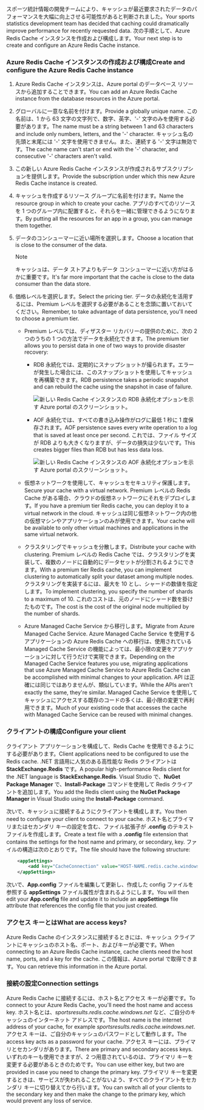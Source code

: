 <span data-ttu-id="932f8-101">スポーツ統計情報の開発チームにより、キャッシュが最近要求されたデータのパフォーマンスを大幅に向上させる可能性があると判断されました。</span><span class="sxs-lookup"><span data-stu-id="932f8-101">Your sports statistics development team has decided that caching could dramatically improve performance for recently requested data.</span></span> <span data-ttu-id="932f8-102">次の手順として、Azure Redis Cache インスタンスを作成および構成します。</span><span class="sxs-lookup"><span data-stu-id="932f8-102">Your next step is to create and configure an Azure Redis Cache instance.</span></span>

### <a name="create-and-configure-the-azure-redis-cache-instance"></a><span data-ttu-id="932f8-103">Azure Redis Cache インスタンスの作成および構成</span><span class="sxs-lookup"><span data-stu-id="932f8-103">Create and configure the Azure Redis Cache instance</span></span>

1. <span data-ttu-id="932f8-104">Azure Redis Cache インスタンスは、Azure portal のデータベース リソースから追加することできます。</span><span class="sxs-lookup"><span data-stu-id="932f8-104">You can add an Azure Redis Cache instance from the database resources in the Azure portal.</span></span>

1. <span data-ttu-id="932f8-105">グローバルに一意な名前を付けます。</span><span class="sxs-lookup"><span data-stu-id="932f8-105">Provide a globally unique name.</span></span> <span data-ttu-id="932f8-106">この名前は、1 から 63 文字の文字列で、数字、英字、'-' 文字のみを使用する必要があります。</span><span class="sxs-lookup"><span data-stu-id="932f8-106">The name must be a string between 1 and 63 characters and include only numbers, letters, and the '-' character.</span></span> <span data-ttu-id="932f8-107">キャッシュ名の先頭と末尾には '-' 文字を使用できません。また、連続する '-' 文字は無効です。</span><span class="sxs-lookup"><span data-stu-id="932f8-107">The cache name can't start or end with the '-' character, and consecutive '-' characters aren't valid.</span></span>

1. <span data-ttu-id="932f8-108">この新しい Azure Redis Cache インスタンスが作成されるサブスクリプションを提供します。</span><span class="sxs-lookup"><span data-stu-id="932f8-108">Provide the subscription under which this new Azure Redis Cache instance is created.</span></span>

1. <span data-ttu-id="932f8-109">キャッシュを作成するリソース グループに名前を付けます。</span><span class="sxs-lookup"><span data-stu-id="932f8-109">Name the resource group in which to create your cache.</span></span> <span data-ttu-id="932f8-110">アプリのすべてのリソースを 1 つのグループ内に配置すると、それらを一緒に管理できるようになります。</span><span class="sxs-lookup"><span data-stu-id="932f8-110">By putting all the resources for an app in a group, you can manage them together.</span></span>

1. <span data-ttu-id="932f8-111">データのコンシューマーに近い場所を選択します。</span><span class="sxs-lookup"><span data-stu-id="932f8-111">Choose a location that is close to the consumer of the data.</span></span>

    > [!NOTE]
    > <span data-ttu-id="932f8-112">キャッシュは、データ ストアよりもデータ コンシューマーに近い方がはるかに重要です。</span><span class="sxs-lookup"><span data-stu-id="932f8-112">It's far more important that the cache is close to the data consumer than the data store.</span></span>

1. <span data-ttu-id="932f8-113">価格レベルを選択します。</span><span class="sxs-lookup"><span data-stu-id="932f8-113">Select the pricing tier.</span></span> <span data-ttu-id="932f8-114">データの永続化を活用するには、Premium レベルを選択する必要があることを念頭に置いておいてください。</span><span class="sxs-lookup"><span data-stu-id="932f8-114">Remember, to take advantage of data persistence, you'll need to choose a premium tier.</span></span>

    - <span data-ttu-id="932f8-115">Premium レベルでは、ディザスター リカバリーの提供のために、次の 2 つのうちの 1 つの方法でデータを永続化できます。</span><span class="sxs-lookup"><span data-stu-id="932f8-115">The premium tier allows you to persist data in one of two ways to provide disaster recovery:</span></span>

        - <span data-ttu-id="932f8-116">RDB 永続化では、定期的にスナップショットが撮られます。エラーが発生した場合には、このスナップショットを使用してキャッシュを再構築できます。</span><span class="sxs-lookup"><span data-stu-id="932f8-116">RDB persistence takes a periodic snapshot and can rebuild the cache using the snapshot in case of failure.</span></span>

            ![新しい Redis Cache インスタンスの RDB 永続化オプションを示す Azure portal のスクリーンショット。](../media/3-redis-persistence-1.png)

        - <span data-ttu-id="932f8-118">AOF 永続化では、すべての書き込み操作がログに最低 1 秒に 1 度保存されます。</span><span class="sxs-lookup"><span data-stu-id="932f8-118">AOF persistence saves every write operation to a log that is saved at least once per second.</span></span> <span data-ttu-id="932f8-119">これでは、ファイル サイズが RDB よりも大きくなりますが、データの損失は少ないです。</span><span class="sxs-lookup"><span data-stu-id="932f8-119">This creates bigger files than RDB but has less data loss.</span></span>

            ![新しい Redis Cache インスタンスの AOF 永続化オプションを示す Azure portal のスクリーンショット。](../media/3-redis-persistence-2.png)

    - <span data-ttu-id="932f8-121">仮想ネットワークを使用して、キャッシュをセキュリティ保護します。</span><span class="sxs-lookup"><span data-stu-id="932f8-121">Secure your cache with a virtual network.</span></span>
      <span data-ttu-id="932f8-122">Premium レベルの Redis Cache がある場合、クラウドの仮想ネットワークにそれをデプロイします。</span><span class="sxs-lookup"><span data-stu-id="932f8-122">If you have a premium tier Redis cache, you can deploy it to a virtual network in the cloud.</span></span> <span data-ttu-id="932f8-123">キャッシュは同じ仮想ネットワーク内の他の仮想マシンやアプリケーションのみが使用できます。</span><span class="sxs-lookup"><span data-stu-id="932f8-123">Your cache will be available to only other virtual machines and applications in the same virtual network.</span></span>

    - <span data-ttu-id="932f8-124">クラスタリングでキャッシュを分散します。</span><span class="sxs-lookup"><span data-stu-id="932f8-124">Distribute your cache with clustering.</span></span>
      <span data-ttu-id="932f8-125">Premium レベルの Redis Cache では、クラスタリングを実装して、複数のノードに自動的にデータセットが分割されるようにできます。</span><span class="sxs-lookup"><span data-stu-id="932f8-125">With a premium tier Redis cache, you can implement clustering to automatically split your dataset among multiple nodes.</span></span> <span data-ttu-id="932f8-126">クラスタリングを実装するには、最大を 10 とし、シャードの数値を指定します。</span><span class="sxs-lookup"><span data-stu-id="932f8-126">To implement clustering, you specify the number of shards to a maximum of 10.</span></span> <span data-ttu-id="932f8-127">これのコストは、元のノードにシャード数を掛けたものです。</span><span class="sxs-lookup"><span data-stu-id="932f8-127">The cost is the cost of the original node multiplied by the number of shards.</span></span>

    - <span data-ttu-id="932f8-128">Azure Managed Cache Service から移行します。</span><span class="sxs-lookup"><span data-stu-id="932f8-128">Migrate from Azure Managed Cache Service.</span></span>
      <span data-ttu-id="932f8-129">Azure Managed Cache Service を使用するアプリケーションの Azure Redis Cache への移行は、使用されている Managed Cache Service の機能によっては、最小限の変更をアプリケーションに対して行うだけで実現できます。</span><span class="sxs-lookup"><span data-stu-id="932f8-129">Depending on the Managed Cache Service features you use, migrating applications that use Azure Managed Cache Service to Azure Redis Cache can be accomplished with minimal changes to your application.</span></span> <span data-ttu-id="932f8-130">API は正確には同じではありませんが、類似しています。</span><span class="sxs-lookup"><span data-stu-id="932f8-130">While the APIs aren't exactly the same, they're similar.</span></span> <span data-ttu-id="932f8-131">Managed Cache Service を使用してキャッシュにアクセスする既存のコードの多くは、最小限の変更で再利用できます。</span><span class="sxs-lookup"><span data-stu-id="932f8-131">Much of your existing code that accesses the cache with Managed Cache Service can be reused with minimal changes.</span></span>

### <a name="configure-your-client"></a><span data-ttu-id="932f8-132">クライアントの構成</span><span class="sxs-lookup"><span data-stu-id="932f8-132">Configure your client</span></span>

<span data-ttu-id="932f8-133">クライアント アプリケーションを構成して、Redis Cache を使用できるようにする必要があります。</span><span class="sxs-lookup"><span data-stu-id="932f8-133">Client applications need to be configured to use the Redis cache.</span></span> <span data-ttu-id="932f8-134">.NET 言語用に人気のある高性能な Redis クライアントは **StackExchange.Redis** です。</span><span class="sxs-lookup"><span data-stu-id="932f8-134">A popular high-performance Redis client for the .NET language is **StackExchange.Redis**.</span></span> <span data-ttu-id="932f8-135">Visual Studio で、**NuGet Package Manager** で、**Install-Package** コマンドを使用して Redis クライアントを追加します。</span><span class="sxs-lookup"><span data-stu-id="932f8-135">You add the Redis client using the **NuGet Package Manager** in Visual Studio using the **Install-Package** command.</span></span>

<span data-ttu-id="932f8-136">次いで、キャッシュに接続するようにクライアントを構成します。</span><span class="sxs-lookup"><span data-stu-id="932f8-136">You then need to configure your client to connect to your cache.</span></span> <span data-ttu-id="932f8-137">ホスト名とプライマリまたはセカンダリ キーの設定を含む、ファイル拡張子が **.config** のテキスト ファイルを作成します。</span><span class="sxs-lookup"><span data-stu-id="932f8-137">Create a text file with a **.config** file extension that contains the settings for the host name and primary, or secondary, key.</span></span> <span data-ttu-id="932f8-138">ファイルの構造は次のとおりです。</span><span class="sxs-lookup"><span data-stu-id="932f8-138">The file should have the following structure:</span></span>

```XML
    <appSettings>
        <add key="CacheConnection" value="HOST-NAME.redis.cache.windows.net,abortConnect=false,ssl=true,password=PRIMARY-KEY"/>
    </appSettings>
```

<span data-ttu-id="932f8-139">次いで、**App.config** ファイルを編集して更新し、作成した config ファイルを参照する **appSettings** ファイル属性が含まれるようにします。</span><span class="sxs-lookup"><span data-stu-id="932f8-139">You will then edit your **App.config** file and update it to include an **appSettings** file attribute that references the config file that you just created.</span></span>

### <a name="what-are-access-keys"></a><span data-ttu-id="932f8-140">アクセス キーとは</span><span class="sxs-lookup"><span data-stu-id="932f8-140">What are access keys?</span></span>

<span data-ttu-id="932f8-141">Azure Redis Cache のインスタンスに接続するときには、キャッシュ クライアントにキャッシュのホスト名、ポート、およびキーが必要です。</span><span class="sxs-lookup"><span data-stu-id="932f8-141">When connecting to an Azure Redis Cache instance, cache clients need the host name, ports, and a key for the cache.</span></span> <span data-ttu-id="932f8-142">この情報は、Azure portal で取得できます。</span><span class="sxs-lookup"><span data-stu-id="932f8-142">You can retrieve this information in the Azure portal.</span></span>

### <a name="connection-settings"></a><span data-ttu-id="932f8-143">接続の設定</span><span class="sxs-lookup"><span data-stu-id="932f8-143">Connection settings</span></span>

<span data-ttu-id="932f8-144">Azure Redis Cache に接続するには、ホスト名とアクセス キーが必要です。</span><span class="sxs-lookup"><span data-stu-id="932f8-144">To connect to your Azure Redis Cache, you'll need the host name and access key.</span></span> <span data-ttu-id="932f8-145">ホスト名とは、*sportsresults.redis.cache.windows.net* など、ご自分のキャッシュのインターネット アドレスです。</span><span class="sxs-lookup"><span data-stu-id="932f8-145">The host name is the internet address of your cache, for example *sportsresults.redis.cache.windows.net*.</span></span> <span data-ttu-id="932f8-146">アクセス キーは、ご自分のキャッシュのパスワードとして動作します。</span><span class="sxs-lookup"><span data-stu-id="932f8-146">The access key acts as a password for your cache.</span></span> <span data-ttu-id="932f8-147">アクセス キーには、プライマリとセカンダリがあります。</span><span class="sxs-lookup"><span data-stu-id="932f8-147">There are primary and secondary access keys.</span></span> <span data-ttu-id="932f8-148">いずれのキーも使用できますが、2 つ用意されているのは、プライマリ キーを変更する必要があるときのためです。</span><span class="sxs-lookup"><span data-stu-id="932f8-148">You can use either key, but two are provided in case you need to change the primary key.</span></span> <span data-ttu-id="932f8-149">プライマリ キーを変更するときは、サービスが失われることがないよう、すべてのクライアントをセカンダリ キーに切り替えてから行います。</span><span class="sxs-lookup"><span data-stu-id="932f8-149">You can switch all of your clients to the secondary key and then make the change to the primary key, which would prevent any loss of service.</span></span>
